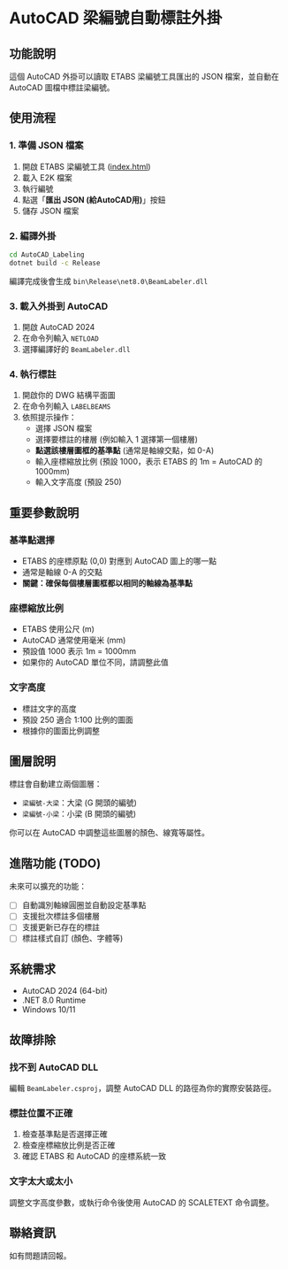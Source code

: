 # AutoCAD 梁編號自動標註外掛

## 功能說明

這個 AutoCAD 外掛可以讀取 ETABS 梁編號工具匯出的 JSON 檔案，並自動在 AutoCAD 圖檔中標註梁編號。

## 使用流程

### 1. 準備 JSON 檔案

1. 開啟 ETABS 梁編號工具 ([index.html](../index.html))
2. 載入 E2K 檔案
3. 執行編號
4. 點選「**匯出 JSON (給AutoCAD用)**」按鈕
5. 儲存 JSON 檔案

### 2. 編譯外掛

```bash
cd AutoCAD_Labeling
dotnet build -c Release
```

編譯完成後會生成 `bin\Release\net8.0\BeamLabeler.dll`

### 3. 載入外掛到 AutoCAD

1. 開啟 AutoCAD 2024
2. 在命令列輸入 `NETLOAD`
3. 選擇編譯好的 `BeamLabeler.dll`

### 4. 執行標註

1. 開啟你的 DWG 結構平面圖
2. 在命令列輸入 `LABELBEAMS`
3. 依照提示操作：
   - 選擇 JSON 檔案
   - 選擇要標註的樓層 (例如輸入 1 選擇第一個樓層)
   - **點選該樓層圖框的基準點** (通常是軸線交點，如 0-A)
   - 輸入座標縮放比例 (預設 1000，表示 ETABS 的 1m = AutoCAD 的 1000mm)
   - 輸入文字高度 (預設 250)

## 重要參數說明

### 基準點選擇
- ETABS 的座標原點 (0,0) 對應到 AutoCAD 圖上的哪一點
- 通常是軸線 0-A 的交點
- **關鍵：確保每個樓層圖框都以相同的軸線為基準點**

### 座標縮放比例
- ETABS 使用公尺 (m)
- AutoCAD 通常使用毫米 (mm)
- 預設值 1000 表示 1m = 1000mm
- 如果你的 AutoCAD 單位不同，請調整此值

### 文字高度
- 標註文字的高度
- 預設 250 適合 1:100 比例的圖面
- 根據你的圖面比例調整

## 圖層說明

標註會自動建立兩個圖層：
- `梁編號-大梁`：大梁 (G 開頭的編號)
- `梁編號-小梁`：小梁 (B 開頭的編號)

你可以在 AutoCAD 中調整這些圖層的顏色、線寬等屬性。

## 進階功能 (TODO)

未來可以擴充的功能：
- [ ] 自動識別軸線圓圈並自動設定基準點
- [ ] 支援批次標註多個樓層
- [ ] 支援更新已存在的標註
- [ ] 標註樣式自訂 (顏色、字體等)

## 系統需求

- AutoCAD 2024 (64-bit)
- .NET 8.0 Runtime
- Windows 10/11

## 故障排除

### 找不到 AutoCAD DLL
編輯 `BeamLabeler.csproj`，調整 AutoCAD DLL 的路徑為你的實際安裝路徑。

### 標註位置不正確
1. 檢查基準點是否選擇正確
2. 檢查座標縮放比例是否正確
3. 確認 ETABS 和 AutoCAD 的座標系統一致

### 文字太大或太小
調整文字高度參數，或執行命令後使用 AutoCAD 的 SCALETEXT 命令調整。

## 聯絡資訊

如有問題請回報。

